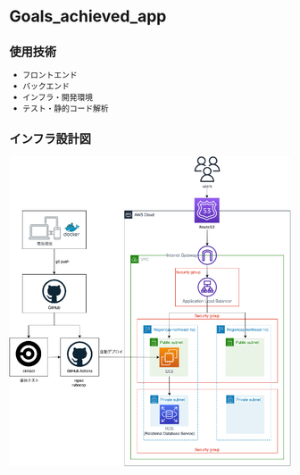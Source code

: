 # Goals_achieved_app
## 使用技術
- フロントエンド
- バックエンド
- インフラ・開発環境
- テスト・静的コード解析

## インフラ設計図
<img src= '/README_images/infra.png' >